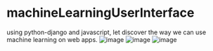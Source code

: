 # machineLearningUserInterface
using python-django and javascript, let discover the way we can use machine learning on web apps.
![image](https://github.com/aelyoussfi/machineLearningUserInterface/assets/68233403/ade8ba42-f993-49a0-9f9e-cdc7bd95d3f7)
![image](https://github.com/aelyoussfi/machineLearningUserInterface/assets/68233403/4dc2b44a-2087-493f-b97d-b6067a792153)
![image](https://github.com/aelyoussfi/machineLearningUserInterface/assets/68233403/50dad669-1821-47a4-877c-efd38a430129)

